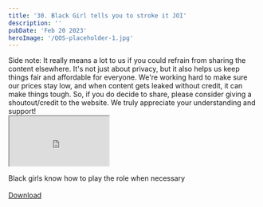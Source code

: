 ```yaml
---
title: '30. Black Girl tells you to stroke it JOI'
description: ''
pubDate: 'Feb 20 2023'
heroImage: '/QOS-placeholder-1.jpg'
---
```

<div class="video_paragraph_header"> Side note: It really means a lot to us if you could refrain from sharing the content elsewhere. It's not just about privacy, but it also helps us keep things fair and affordable for everyone. We're working hard to make sure our prices stay low, and when content gets leaked without credit, it can make things tough. So, if you do decide to share, please consider giving a shoutout/credit to the website. We truly appreciate your understanding and support!</div>

<iframe src="https://drive.google.com/file/d/1v3rErfxSID_kGb8cz0u-3LzZhV-nazMm/preview" width="200" height="100" allow="autoplay" allowfullscreen="allowfullscreen"></iframe>

Black girls know how to play the role when necessary
<br>
<br>
<a class="read_more" href="https://drive.google.com/file/d/1v3rErfxSID_kGb8cz0u-3LzZhV-nazMm/view?usp=sharing">Download</a>
